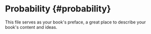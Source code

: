 # Probability {#probability}

This file serves as your book&#039;s preface, a great place to describe your book&#039;s content and ideas.